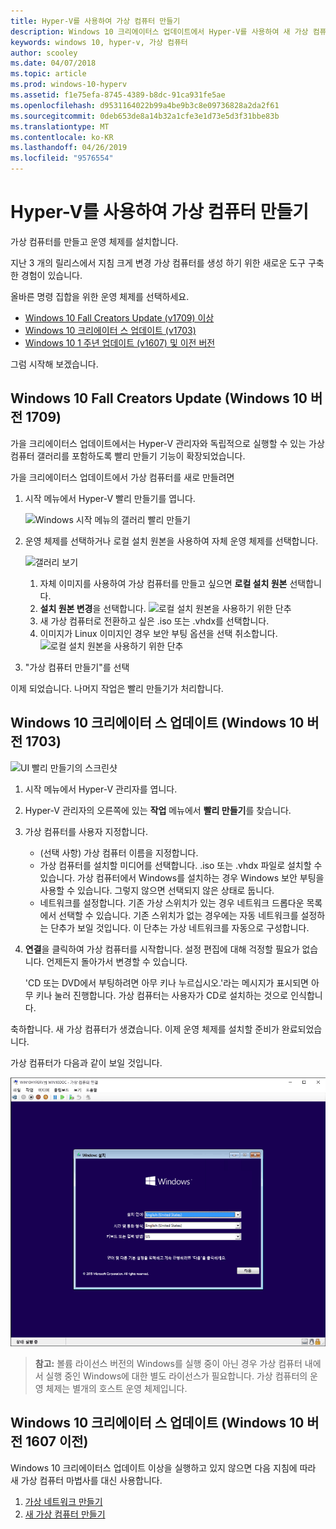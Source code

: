 ```yaml
---
title: Hyper-V를 사용하여 가상 컴퓨터 만들기
description: Windows 10 크리에이터스 업데이트에서 Hyper-V를 사용하여 새 가상 컴퓨터 만들기
keywords: windows 10, hyper-v, 가상 컴퓨터
author: scooley
ms.date: 04/07/2018
ms.topic: article
ms.prod: windows-10-hyperv
ms.assetid: f1e75efa-8745-4389-b8dc-91ca931fe5ae
ms.openlocfilehash: d9531164022b99a4be9b3c8e09736828a2da2f61
ms.sourcegitcommit: 0deb653de8a14b32a1cfe3e1d73e5d3f31bbe83b
ms.translationtype: MT
ms.contentlocale: ko-KR
ms.lasthandoff: 04/26/2019
ms.locfileid: "9576554"
---
```

# <a name="create-a-virtual-machine-with-hyper-v"></a>Hyper-V를 사용하여 가상 컴퓨터 만들기

가상 컴퓨터를 만들고 운영 체제를 설치합니다.

지난 3 개의 릴리스에서 지침 크게 변경 가상 컴퓨터를 생성 하기 위한 새로운 도구 구축한 경험이 있습니다.

올바른 명령 집합을 위한 운영 체제를 선택하세요.

* [Windows 10 Fall Creators Update (v1709) 이상](quick-create-virtual-machine.md#windows-10-fall-creators-update)
* [Windows 10 크리에이터 스 업데이트 (v1703)](quick-create-virtual-machine.md#windows-10-creators-update)
* [Windows 10 1 주년 업데이트 (v1607) 및 이전 버전](quick-create-virtual-machine.md#before-windows-10-creators-update)

그럼 시작해 보겠습니다.

## <a name="windows-10-fall-creators-update-windows-10-version-1709"></a>Windows 10 Fall Creators Update (Windows 10 버전 1709)

가을 크리에이터스 업데이트에서는 Hyper-V 관리자와 독립적으로 실행할 수 있는 가상 컴퓨터 갤러리를 포함하도록 빨리 만들기 기능이 확장되었습니다.

가을 크리에이터스 업데이트에서 가상 컴퓨터를 새로 만들려면

1. 시작 메뉴에서 Hyper-V 빨리 만들기를 엽니다.

    ![Windows 시작 메뉴의 갤러리 빨리 만들기](media/quick-create-start-menu.png)

1. 운영 체제를 선택하거나 로컬 설치 원본을 사용하여 자체 운영 체제를 선택합니다.

    ![갤러리 보기](media/vmgallery.png)

    1. 자체 이미지를 사용하여 가상 컴퓨터를 만들고 싶으면 **로컬 설치 원본** 선택합니다.
    1. **설치 원본 변경**을 선택합니다.
      ![로컬 설치 원본을 사용하기 위한 단추](media/change-source.png)
    1. 새 가상 컴퓨터로 전환하고 싶은 .iso 또는 .vhdx를 선택합니다.
    1. 이미지가 Linux 이미지인 경우 보안 부팅 옵션을 선택 취소합니다.
      ![로컬 설치 원본을 사용하기 위한 단추](media/toggle-secure-boot.png)

1. "가상 컴퓨터 만들기"를 선택

이제 되었습니다.  나머지 작업은 빨리 만들기가 처리합니다.

## <a name="windows-10-creators-update-windows-10-version-1703"></a>Windows 10 크리에이터 스 업데이트 (Windows 10 버전 1703)

![UI 빨리 만들기의 스크린샷](media/quickcreatesteps_inked.jpg)

1. 시작 메뉴에서 Hyper-V 관리자를 엽니다.

1. Hyper-V 관리자의 오른쪽에 있는 **작업** 메뉴에서 **빨리 만들기**를 찾습니다.

1. 가상 컴퓨터를 사용자 지정합니다.

    * (선택 사항) 가상 컴퓨터 이름을 지정합니다.
    * 가상 컴퓨터를 설치할 미디어를 선택합니다. .iso 또는 .vhdx 파일로 설치할 수 있습니다.
    가상 컴퓨터에서 Windows를 설치하는 경우 Windows 보안 부팅을 사용할 수 있습니다. 그렇지 않으면 선택되지 않은 상태로 둡니다.
    * 네트워크를 설정합니다.
    기존 가상 스위치가 있는 경우 네트워크 드롭다운 목록에서 선택할 수 있습니다. 기존 스위치가 없는 경우에는 자동 네트워크를 설정하는 단추가 보일 것입니다. 이 단추는 가상 네트워크를 자동으로 구성합니다.

1. **연결**을 클릭하여 가상 컴퓨터를 시작합니다. 설정 편집에 대해 걱정할 필요가 없습니다. 언제든지 돌아가서 변경할 수 있습니다.

    'CD 또는 DVD에서 부팅하려면 아무 키나 누르십시오.'라는 메시지가 표시되면 아무 키나 눌러 진행합니다.  가상 컴퓨터는 사용자가 CD로 설치하는 것으로 인식합니다.

축하합니다. 새 가상 컴퓨터가 생겼습니다.  이제 운영 체제를 설치할 준비가 완료되었습니다.

가상 컴퓨터가 다음과 같이 보일 것입니다.

![가상 컴퓨터 시작 화면](media/OSDeploy_upd.png)

> **참고:** 볼륨 라이선스 버전의 Windows를 실행 중이 아닌 경우 가상 컴퓨터 내에서 실행 중인 Windows에 대한 별도 라이선스가 필요합니다. 가상 컴퓨터의 운영 체제는 별개의 호스트 운영 체제입니다.

## <a name="before-windows-10-creators-update-windows-10-version-1607-and-older"></a>Windows 10 크리에이터 스 업데이트 (Windows 10 버전 1607 이전)

Windows 10 크리에이터스 업데이트 이상을 실행하고 있지 않으면 다음 지침에 따라 새 가상 컴퓨터 마법사를 대신 사용합니다.

1. [가상 네트워크 만들기](connect-to-network.md)
1. [새 가상 컴퓨터 만들기](create-virtual-machine.md)
